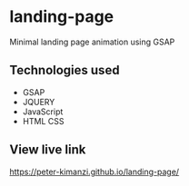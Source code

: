 # landing-page
Minimal landing page animation using GSAP

## Technologies used
* GSAP
* JQUERY
* JavaScript
* HTML CSS

## View live link 

https://peter-kimanzi.github.io/landing-page/

